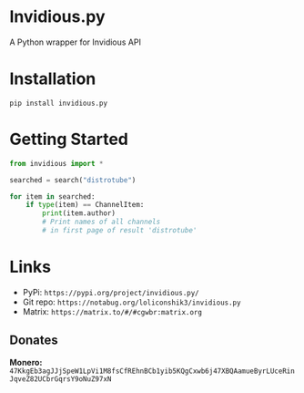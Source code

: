 # Invidious.py
A Python wrapper for Invidious API

# Installation
```pip install invidious.py```

# Getting Started
```py
from invidious import *

searched = search("distrotube")

for item in searched:
    if type(item) == ChannelItem:
        print(item.author) 
        # Print names of all channels
        # in first page of result 'distrotube'
```

# Links
* PyPi: `https://pypi.org/project/invidious.py/`
* Git repo: `https://notabug.org/loliconshik3/invidious.py`
* Matrix: `https://matrix.to/#/#cgwbr:matrix.org`

## Donates
**Monero:** `47KkgEb3agJJjSpeW1LpVi1M8fsCfREhnBCb1yib5KQgCxwb6j47XBQAamueByrLUceRinJqveZ82UCbrGqrsY9oNuZ97xN`
